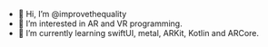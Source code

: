 - 👋 Hi, I’m @improvethequality
- 👀 I’m interested in AR and VR programming.
- 🌱 I’m currently learning swiftUI, metal, ARKit, Kotlin and ARCore.

<!---
improvethequality/improvethequality is a ✨ special ✨ repository because its `README.md` (this file) appears on your GitHub profile.
You can click the Preview link to take a look at your changes.
--->
